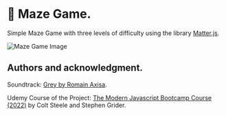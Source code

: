 # 🔵 Maze Game.

Simple Maze Game with three levels of difficulty using the library [Matter.js](https://brm.io/matter-js/).

![Maze Game Image]('./github/maze-game.png')

## Authors and acknowledgment.

Soundtrack: [Grey by Romain Axisa](https://www.youtube.com/watch?v=QgcsNCC_OCQ).

Udemy Course of the Project:
[The Modern Javascript Bootcamp Course (2022)](https://www.udemy.com/course/javascript-beginners-complete-tutorial/)
by Colt Steele and Stephen Grider.
